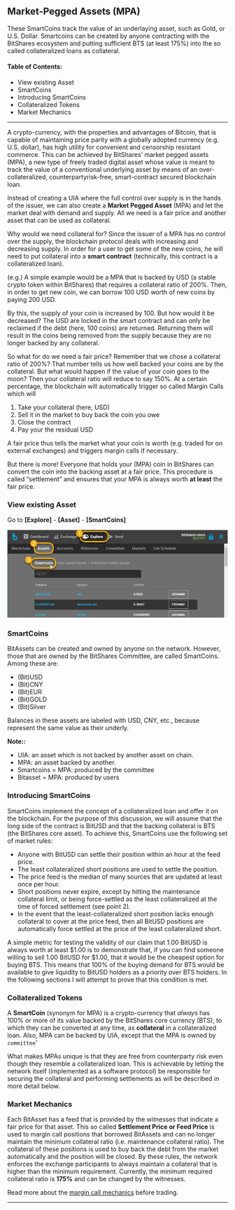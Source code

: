 ## Market-Pegged Assets (MPA)

These SmartCoins track the value of an underlaying asset, such as Gold, or U.S. Dollar. Smartcoins can be created by anyone contracting with the BitShares ecosystem and putting sufficient BTS (at least 175%) into the so called collateralized loans as collateral.

#### Table of Contents:
- View existing Asset
- SmartCoins
- Introducing SmartCoins
- Collateralized Tokens
- Market Mechanics

***

A crypto-currency, with the properties and advantages of Bitcoin, that is capable of maintaining price parity with a globally adopted currency (e.g. U.S. dollar), has high utility for convenient and censorship resistant commerce. This can be achieved by BitShares’ market pegged assets (MPA), a new type of freely traded digital asset whose value is meant to track the value of a conventional underlying asset by means of an over-collateralized, counterpartyrisk-free, smart-contract secured blockchain loan.

Instead of creating a UIA where the full control over supply is in the hands of the issuer, we can also create a **Market Pegged Asset** (MPA) and let the market deal with demand and supply. All we need is a fair price and another asset that can be used as collateral.

Why would we need collateral for? Since the issuer of a MPA has no control over the supply, the blockchain protocol deals with increasing and decreasing supply. In order for a user to get some of the new coins, he will need to put collateral into a **smart contract** (technically, this contract is a collateralized loan).

(e.g.) A simple example would be a MPA that is backed by USD (a stable crypto token within BitShares) that requires a collateral ratio of 200%. Then, in order to get new coin, we can borrow 100 USD worth of new coins by paying 200 USD.

By this, the supply of your coin is increased by 100. But how would it be decreased? The USD are locked in the smart contract and can only be reclaimed if the debt (here, 100 coins) are returned. Returning them will result in the coins being removed from the supply because they are no longer backed by any collateral.

So what for do we need a fair price? Remember that we chose a collateral ratio of 200%? That number tells us how well backed your coins are by the collateral. But what would happen if the value of your coin goes to the moon? Then your collateral ratio will reduce to say 150%. At a certain percentage, the blockchain will automatically trigger so called Margin Calls which will


1. Take your collateral (here, USD)
2. Sell it in the market to buy back the coin you owe
3. Close the contract
4. Pay your the residual USD

A fair price thus tells the market what your coin is worth (e.g. traded for on external exchanges) and triggers margin calls if necessary.

But there is more! Everyone that holds your (MPA) coin in BitShares can convert the coin into the backing asset at a fair price. This procedure is called “settlement” and ensures that your MPA is always worth **at least** the fair price.

### View existing Asset 

		
Go to **[Explore]** - **[Asset]** - **[SmartCoins]**

		
<p align="center">
  <img src="/bbf/images/mpa-ui.png" width="600" title="view Asset">
</p>
	   
		
### SmartCoins


BitAssets can be created and owned by anyone on the network. However, those that are owned by the BitShares Committee, are called SmartCoins. Among these are:

- (Bit)USD
- (Bit)CNY
- (Bit)EUR
- (Bit)GOLD
- (Bit)Silver

Balances in these assets are labeled with USD, CNY, etc., because represent the same value as their underly.

**Note::**

- UIA: an asset which is not backed by another asset on chain.
- MPA: an asset backed by another.
- Smartcoins = MPA: produced by the committee
- Bitasset = MPA: produced by users

### Introducing SmartCoins

SmartCoins implement the concept of a collateralized loan and offer it on the blockchain. For the purpose of this discussion, we will assume that the long side of the contract is BitUSD and that the backing collateral is BTS (the BitShares core asset). To achieve this, SmartCoins use the following set of market rules:

- Anyone with BitUSD can settle their position within an hour at the feed price.
- The least collateralized short positions are used to settle the position.
- The price feed is the median of many sources that are updated at least once per hour.
- Short positions never expire, except by hitting the maintenance collateral limit, or being force-settled as the least collateralized at the time of forced settlement (see point 2).
- In the event that the least-collateralized short position lacks enough collateral to cover at the price feed, then all BitUSD positions are automatically force settled at the price of the least collateralized short.

A simple metric for testing the validity of our claim that 1.00 BitUSD is always worth at least $1.00 is to demonstrate that, if you can find someone willing to sell 1.00 BitUSD for $1.00, that it would be the cheapest option for buying BTS. This means that 100% of the buying demand for BTS would be available to give liquidity to BitUSD holders as a priority over BTS holders. In the following sections I will attempt to prove that this condition is met.


### Collateralized Tokens


A **SmartCoin** (synonym for MPA) is a crypto-currency that *always* has 100% or more of its value backed by the BitShares core currency (BTS), to which they can be converted at any time, as **collateral** in a collateralized loan. Also, MPA can be backed by UIA, except that the MPA is owned by `committee`'

What makes MPAs unique is that they are free from counterparty risk even though they resemble a collateralized loan. This is achievable by letting the network itself (implemented as a software protocol) be responsible for securing the collateral and performing settlements as will be described in more detail below.


### Market Mechanics


Each BitAsset has a feed that is provided by the witnesses that indicate a fair price for that asset. This so called **Settlement Price or Feed Price** is used to margin call positions that borrowed BitAssets and can no longer maintain the minimum collateral ratio (i.e. maintenance collateral ratio). The collateral of these positions is used to buy back the debt from the market automatically and the position will be closed. By these rules, the network enforces the exchange participants to always maintain a collateral that is higher than the minimum requirement. Currently, the minimum required collateral ratio is **175%** and can be changed by the witnesses.

Read more about the [margin call mechanics](/bbf/bts_holder_guide/assets/dex-margin-call-mechanics.md#margin-call-mechanics) before trading.


***
